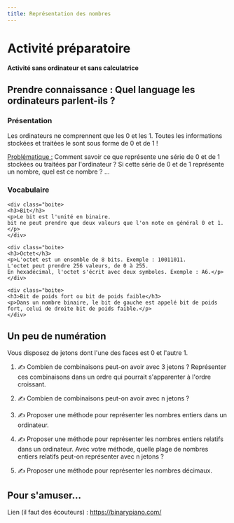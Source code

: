 ```yaml
---
title: Représentation des nombres
---
```


<link rel="stylesheet" href="../assets/style.css" />

# Activité préparatoire

**Activité sans ordinateur et sans calculatrice**

## Prendre connaissance : Quel language les ordinateurs parlent-ils ?

### Présentation

Les ordinateurs ne comprennent que les 0 et les 1. Toutes les informations stockées et traitées le sont sous forme de 0 et de 1 !

<u>Problématique :</u> Comment savoir ce que représente une série de 0 et de 1 stockées ou traitées par l'ordinateur ? Si cette série de 0 et de 1 représente un nombre, quel est ce nombre ? ...

### Vocabulaire


<div class="cours-section">
  <div class="boites-lecons">

    <div class="boite>
    <h3>Bit</h3>
    <p>Le bit est l'unité en binaire.
    bit ne peut prendre que deux valeurs que l'on note en général 0 et 1.</p>
    </div>

    <div class="boite>
    <h3>Octet</h3>
    <p>L'octet est un ensemble de 8 bits. Exemple : 10011011.
    L'octet peut prendre 256 valeurs, de 0 à 255.
    En hexadécimal, l'octet s'écrit avec deux symboles. Exemple : A6.</p>
    </div>

    <div class="boite>
    <h3>Bit de poids fort ou bit de poids faible</h3>
    <p>Dans un nombre binaire, le bit de gauche est appelé bit de poids fort, celui de droite bit de poids faible.</p>
    </div>
  </div>
</div>


## Un peu de numération
Vous disposez de jetons dont l'une des faces est 0 et l'autre 1. 

1) ✍ Combien de combinaisons peut-on avoir avec 3 jetons ? Représenter ces combinaisons dans un ordre qui pourrait s'apparenter à l'ordre croissant.

2) ✍ Combien de combinaisons peut-on avoir avec n jetons ?

3) ✍ Proposer une méthode pour représenter les nombres entiers dans un ordinateur.

4) ✍ Proposer une méthode pour représenter les nombres entiers relatifs dans un ordinateur. Avec votre méthode, quelle plage de nombres entiers relatifs peut-on représenter avec n jetons ?

5) ✍ Proposer une méthode pour représenter les nombres décimaux.

## Pour s'amuser...

Lien (il faut des écouteurs) : https://binarypiano.com/